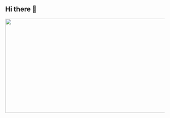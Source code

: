## Hi there 👋
<!--
**hyoon1129/hyoon1129** is a ✨ _special_ ✨ repository because its `README.md` (this file) appears on your GitHub profile.
Here are some ideas to get you started:
- 🔭 I’m currently working on ...
- 🌱 I’m currently learning ...
- 👯 I’m looking to collaborate on ...
- 🤔 I’m looking for help with ...
- 💬 Ask me about ...
- 📫 How to reach me: ...
- 😄 Pronouns: ...
- ⚡ Fun fact: ...
-->

<a href="https://www.gitanimals.org/en_US?utm_medium=image&utm_source=hyoon1129&utm_content=farm">
<img
  src="https://render.gitanimals.org/farms/hyoon1129"
  width="600"
  height="300"
/>
</a>
